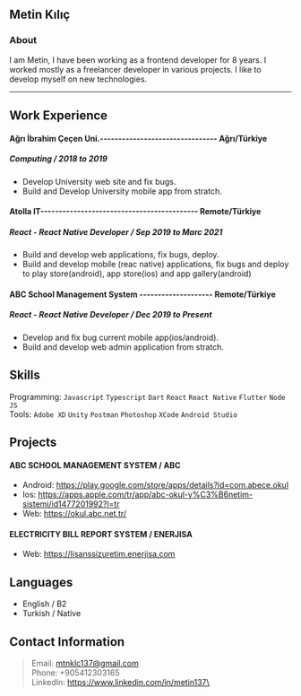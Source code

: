## Metin Kılıç

### About
I am Metin, I have been working as a frontend developer for 8 years. I worked mostly as a freelancer developer in various projects. I like to develop myself on new technologies.

------------


## Work Experience
#### Ağrı İbrahim Çeçen Uni.-------------------------------- Ağrı/Türkiye
##### Computing / 2018 to 2019
- Develop University web site and fix bugs.
- Build and Develop University mobile app from stratch.

#### Atolla IT------------------------------------------- Remote/Türkiye
##### React - React Native Developer / Sep 2019 to Marc 2021
- Build and develop web applications, fix bugs, deploy.
- Build and develop mobile (reac native) applications, fix bugs and deploy to play store(android), app store(ios) and app gallery(android)

#### ABC School Management System --------------------  Remote/Türkiye
##### React - React Native Developer  / Dec 2019 to Present
- Develop and fix bug current mobile app(ios/android).
- Build and develop web admin application from stratch.

## Skills
Programming: `Javascript` `Typescript` `Dart` `React` `React Native` `Flutter` `Node JS`\
Tools: `Adobe XD` `Unity` `Postman` `Photoshop` `XCode` `Android Studio` 
## Projects
#### ABC SCHOOL MANAGEMENT SYSTEM / ABC
- Android: https://play.google.com/store/apps/details?id=com.abece.okul
- Ios: https://apps.apple.com/tr/app/abc-okul-y%C3%B6netim-sistemi/id1477201992?l=tr
- Web: https://okul.abc.net.tr/

#### ELECTRICITY BILL REPORT SYSTEM / ENERJISA
- Web: https://lisanssizuretim.enerjisa.com

## Languages
- English / B2
- Turkish / Native

## Contact Information
> Email: mtnklc137@gmail.com\
> Phone: +905412303165\
> LinkedIn: https://www.linkedin.com/in/metin137\

